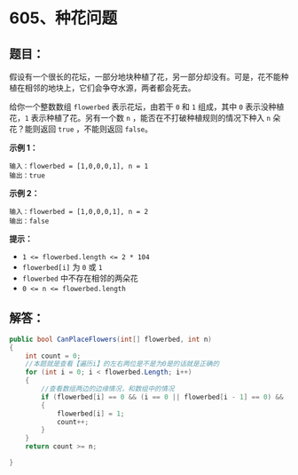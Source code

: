 # 605、种花问题

## 题目：

假设有一个很长的花坛，一部分地块种植了花，另一部分却没有。可是，花不能种植在相邻的地块上，它们会争夺水源，两者都会死去。

给你一个整数数组 `flowerbed` 表示花坛，由若干 `0` 和 `1` 组成，其中 `0` 表示没种植花，`1` 表示种植了花。另有一个数 `n` ，能否在不打破种植规则的情况下种入 `n` 朵花？能则返回 `true` ，不能则返回 `false`。

 

**示例 1：**

```
输入：flowerbed = [1,0,0,0,1], n = 1
输出：true
```

**示例 2：**

```
输入：flowerbed = [1,0,0,0,1], n = 2
输出：false
```

 

**提示：**

- `1 <= flowerbed.length <= 2 * 104`
- `flowerbed[i]` 为 `0` 或 `1`
- `flowerbed` 中不存在相邻的两朵花
- `0 <= n <= flowerbed.length`

## 解答：

```csharp
public bool CanPlaceFlowers(int[] flowerbed, int n)
{
    int count = 0;
    //本题就是查看【遍历i】的左右两位是不是为0是的话就是正确的
    for (int i = 0; i < flowerbed.Length; i++)
    {
        //查看数组两边的边缘情况，和数组中的情况
        if (flowerbed[i] == 0 && (i == 0 || flowerbed[i - 1] == 0) && (i == flowerbed.Length - 1 || flowerbed[i + 1] == 0)) 
        {
            flowerbed[i] = 1;
            count++;
        }
    }
    return count >= n;

}
```

